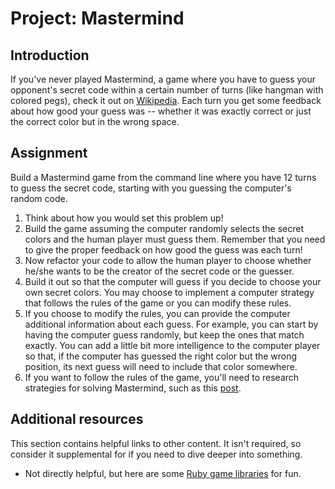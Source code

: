 # Project: Mastermind

## Introduction

If you've never played Mastermind, a game where you have to guess your opponent's secret code within a certain number of turns \(like hangman with colored pegs\), check it out on [Wikipedia](http://en.wikipedia.org/wiki/Mastermind_%28board_game%29). Each turn you get some feedback about how good your guess was -- whether it was exactly correct or just the correct color but in the wrong space.

## Assignment

Build a Mastermind game from the command line where you have 12 turns to guess the secret code, starting with you guessing the computer's random code.

1. Think about how you would set this problem up!
2. Build the game assuming the computer randomly selects the secret colors and the human player must guess them.  Remember that you need to give the proper feedback on how good the guess was each turn!
3. Now refactor your code to allow the human player to choose whether he/she wants to be the creator of the secret code or the guesser.
4. Build it out so that the computer will guess if you decide to choose your own secret colors.  You may choose to implement a computer strategy that follows the rules of the game or you can modify these rules.
5. If you choose to modify the rules, you can provide the computer additional information about each guess.  For example, you can start by having the computer guess randomly, but keep the ones that match exactly.  You can add a little bit more intelligence to the computer player so that, if the computer has guessed the right color but the wrong position, its next guess will need to include that color somewhere.
6. If you want to follow the rules of the game, you'll need to research strategies for solving Mastermind, such as this [post](https://puzzling.stackexchange.com/questions/546/clever-ways-to-solve-mastermind).

## Additional resources

This section contains helpful links to other content. It isn't required, so consider it supplemental for if you need to dive deeper into something.

* Not directly helpful, but here are some [Ruby game libraries](https://www.ruby-toolbox.com/categories/game_libraries) for fun.

